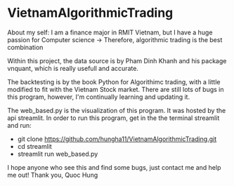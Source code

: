 # VietnamAlgorithmicTrading
About my self:
I am a finance major in RMIT Vietnam, but I have a huge passion for Computer science
-> Therefore, algorithmic trading is the best combination



Within this project, the data source is by Pham Dinh Khanh and his package vnquant, which is really usefull and accurate.

The backtesting is by the book Python for Algorithimc trading, with a little modified to fit with the Vietnam Stock market.
There are still lots of bugs in this program, however, I'm continually learning and updating it.

The web_based.py is the visualization of this program. It was hosted by the api streamlit. In order to run this program, get in the the terminal streamlit and run:
  * git clone https://github.com/hungha11/VietnamAlgorithmicTrading.git
  * cd streamlit
  * streamlit run web_based.py

I hope anyone who see this and find some bugs, just contact me and help me out!
Thank you,
Quoc Hung

